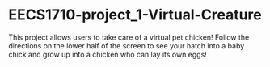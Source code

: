 # EECS1710-project_1-Virtual-Creature
This project allows users to take care of a virtual pet chicken! Follow the directions on the lower half of the screen to see your hatch into a baby chick and grow up into a chicken who can lay its own eggs!

